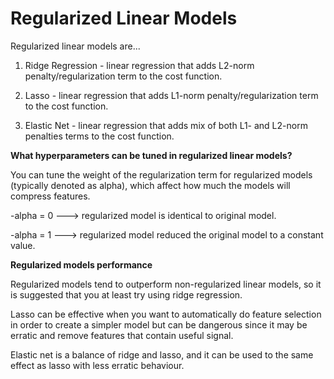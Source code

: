 # Regularized Linear Models


Regularized linear models are...

1. Ridge Regression - linear regression that adds L2-norm penalty/regularization term to the cost function.

2. Lasso - linear regression that adds L1-norm penalty/regularization term to the cost function.

3. Elastic Net - linear regression that adds mix of both L1- and L2-norm penalties terms to the cost function.

**What hyperparameters can be tuned in regularized linear models?**

You can tune the weight of the regularization term for regularized models (typically denoted as alpha), which affect how much the models will compress features.

-alpha = 0 ---> regularized model is identical to original model.

-alpha = 1 ---> regularized model reduced the original model to a constant value.

**Regularized models performance**

Regularized models tend to outperform non-regularized linear models, so it is suggested that you at least try using ridge regression.

Lasso can be effective when you want to automatically do feature selection in order to create a simpler model but can be dangerous since it may be erratic  and remove features that contain useful signal.

Elastic net is a balance of ridge and lasso, and it can be used to the same effect as lasso with less erratic behaviour.
